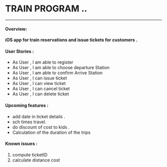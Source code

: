 # TRAIN PROGRAM ..
------------

####  Overview:
**iOS app for train reservations and issue tickets for customers .**


#### User Stories :

- As User , I am able to register
- As User , I am able to choose departure Station
- As User , I am able to confirm Arrive Station
- As User , I can issue ticket
- As User , I can view ticket
- As User , I can cancel ticket
- As User , I can delete ticket

#### Upcoming features :

- add date in ticket details .
- sch times travel.
- do discount of cost to kids  .
- Calculation of the duration of the trips
 
#### Known issues :
1. compute ticketID
2. calculate distance cost



